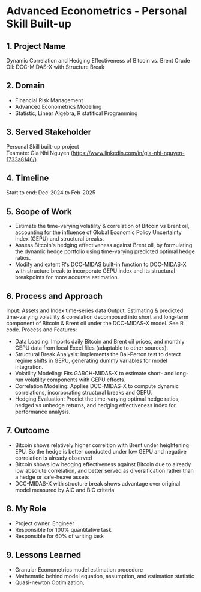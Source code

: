 # Advanced Econometrics - Personal Skill Built-up

## 1. Project Name
Dynamic Correlation and Hedging Effectiveness of Bitcoin vs. Brent Crude Oil: DCC-MIDAS-X with Structure Break

## 2. Domain
+ Financial Risk Management
+ Advanced Econometrics Modelling
+ Statistic, Linear Algebra, R statitical Programming


## 3. Served Stakeholder
Personal Skill built-up project  
Teamate: Gia Nhi Nguyen (https://www.linkedin.com/in/gia-nhi-nguyen-1733a8146/)


## 4. Timeline
Start to end: Dec-2024 to Feb-2025

## 5. Scope of Work
+ Estimate the time-varying volatility & correlation of Bitcoin vs Brent oil, accounting for the influence of Global Economic Policy Uncertainty index (GEPU) and structural breaks.
+ Assess Bitcoin's hedging effectiveness against Brent oil, by formulating the dynamic hedge portfolio using time-varying predicted optimal hedge ratios.
+ Modify and extent R's DCC-MIDAS built-in function to DCC-MIDAS-X with structure break to incorporate GEPU index and its structural breakpoints for more accurate estimation.

## 6. Process and Approach
Input: Assets and Index time-series data
Output: Estimating &  predicted time-varying volatility & correlation decomposed into short and long-term component of Bitcoin & Brent oil under the DCC-MIDAS-X model. See R code.
Process and Features:
+ Data Loading: Imports daily Bitcoin and Brent oil prices, and monthly GEPU data from local Excel files (adaptable to other sources).
+ Structural Break Analysis: Implements the Bai-Perron test to detect regime shifts in GEPU, generating dummy variables for model integration.
+ Volatility Modeling: Fits GARCH-MIDAS-X to estimate short- and long-run volatility components with GEPU effects.
+ Correlation Modeling: Applies DCC-MIDAS-X to compute dynamic correlations, incorporating structural breaks and GEPU.
+ Hedging Evaluation: Predict the time-varying optimal hedge ratios, hedged vs unhedge returns, and hedging effectiveness index  for performance analysis.

## 7. Outcome
+ Bitcoin shows relatively higher correltion with Brent under heightening EPU. So the hedge is better conducted under low GEPU and negative correlation is already observed 
+ Bitcoin shows low hedging effectiveness against Bitcoin due to already low absolute correlation, and better served as diversification rather than a hedge or safe-heave assets
+ DCC-MIDAS-X with structure break shows advantage over original model measured by AIC and BIC criteria
   
## 8. My Role
- Project owner, Engineer
- Responsible for 100% quantitative task
- Responsible for 60% of writing task 
  
## 9. Lessons Learned
- Granular Econometrics model estimation procedure
- Mathematic behind model equation, assumption, and estimation statistic
- Quasi-newton Optimization,


